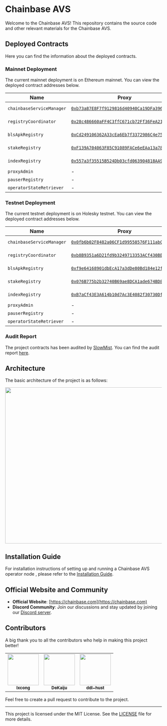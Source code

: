 # Chainbase AVS

Welcome to the Chainbase AVS! This repository contains the source code and other relevant materials for the Chainbase AVS.

## Deployed Contracts

Here you can find the information about the deployed contracts.

### Mainnet Deployment

The current mainnet deployment is on Ethereum mainnet. You can view the deployed contract addresses below.

| Name                                                                                                       | Proxy                                                                                 | Implementation                                                                        | Notes                                                                                                                                                |
|------------------------------------------------------------------------------------------------------------| ------------------------------------------------------------------------------------- | ------------------------------------------------------------------------------------- |------------------------------------------------------------------------------------------------------------------------------------------------------|
| `chainbaseServiceManager` | [`0xb73a87E8F7f9129816d40940Ca19DFa396944C71`](https://etherscan.io/address/0xb73a87E8F7f9129816d40940Ca19DFa396944C71) | [`0x24aB905979aaf09d6855C37266E71CDb9EC66413`](https://etherscan.io/address/0x24aB905979aaf09d6855C37266E71CDb9EC66413) | Proxy: [`TUP@4.9.6`](https://github.com/OpenZeppelin/openzeppelin-contracts/blob/v4.9.6/contracts/proxy/transparent/TransparentUpgradeableProxy.sol) |
| `registryCoordinator` | [`0x28c486660aFF4C3ffC671cb72Ff36FeA214e8dE1`](https://etherscan.io/address/0x28c486660aFF4C3ffC671cb72Ff36FeA214e8dE1) | [`0x5a8aEab2a8310e02d7c491231D7cb6a84ccB8eD4`](https://etherscan.io/address/0x5a8aEab2a8310e02d7c491231D7cb6a84ccB8eD4) | Proxy: [`TUP@4.9.6`](https://github.com/OpenZeppelin/openzeppelin-contracts/blob/v4.9.6/contracts/proxy/transparent/TransparentUpgradeableProxy.sol) |
| `blsApkRegistry` | [`0xCd249106362A33cEa6Eb7f3372986C4e7514C419`](https://etherscan.io/address/0xCd249106362A33cEa6Eb7f3372986C4e7514C419) | [`0x0E992BdbBB259ec73Cea380378fe6c1C9f2792ac`](https://etherscan.io/address/0x0E992BdbBB259ec73Cea380378fe6c1C9f2792ac) | Proxy: [`TUP@4.9.6`](https://github.com/OpenZeppelin/openzeppelin-contracts/blob/v4.9.6/contracts/proxy/transparent/TransparentUpgradeableProxy.sol) |
| `stakeRegistry` | [`0xF139A704063F85C91089FACe6eEAa13a78f46D1b`](https://etherscan.io/address/0xF139A704063F85C91089FACe6eEAa13a78f46D1b) | [`0x3Cbf6c7b5ca028f1d9D199a836f82A7E4d2E1aEC`](https://etherscan.io/address/0x3Cbf6c7b5ca028f1d9D199a836f82A7E4d2E1aEC) | Proxy: [`TUP@4.9.6`](https://github.com/OpenZeppelin/openzeppelin-contracts/blob/v4.9.6/contracts/proxy/transparent/TransparentUpgradeableProxy.sol) |
| `indexRegistry` | [`0x557a3f35515B524Db03cfd063904818AA994511B`](https://etherscan.io/address/0x557a3f35515B524Db03cfd063904818AA994511B) | [`0x9FfBb12EB3D17b0083F988b2b87E7647C2Fd9068`](https://etherscan.io/address/0x9FfBb12EB3D17b0083F988b2b87E7647C2Fd9068) | Proxy: [`TUP@4.9.6`](https://github.com/OpenZeppelin/openzeppelin-contracts/blob/v4.9.6/contracts/proxy/transparent/TransparentUpgradeableProxy.sol) |
| `proxyAdmin` | -                                                                                     | [`0xf3705f4F0CE8313dAfcC1e3b521e4c287817b353`](https://etherscan.io/address/0xf3705f4F0CE8313dAfcC1e3b521e4c287817b353) |                                                                                                                                                      |
| `pauserRegistry` | -                                                                                     | [`0xE0CE27d10DF8281a5957abb0f9748b1028dcad62`](https://etherscan.io/address/0xE0CE27d10DF8281a5957abb0f9748b1028dcad62) |                                                                                                                                                      |
| `operatorStateRetriever` | -                                                                                     | [`0x95376d028Cad10259E30d6565D460E01aB652EB9`](https://etherscan.io/address/0x95376d028Cad10259E30d6565D460E01aB652EB9) |                                                                                                                                                      |

### Testnet Deployment

The current testnet deployment is on Holesky testnet. You can view the deployed contract addresses below.

| Name                                                                                                       | Proxy                                                                                 | Implementation                                                                        | Notes                                                                                                                                                |
|------------------------------------------------------------------------------------------------------------| ------------------------------------------------------------------------------------- | ------------------------------------------------------------------------------------- |------------------------------------------------------------------------------------------------------------------------------------------------------|
| `chainbaseServiceManager` | [`0x0fb6b02F8482a06CF1d99558576F111abC377932`](https://holesky.etherscan.io/address/0x0fb6b02F8482a06CF1d99558576F111abC377932) | [`0xE7a1603b13a48aeA9f7Fc31EB42F4941ABece69F`](https://holesky.etherscan.io/address/0xE7a1603b13a48aeA9f7Fc31EB42F4941ABece69F) | Proxy: [`TUP@4.9.6`](https://github.com/OpenZeppelin/openzeppelin-contracts/blob/v4.9.6/contracts/proxy/transparent/TransparentUpgradeableProxy.sol) |
| `registryCoordinator` | [`0xb8B9351a6D21fd9b3249713353ACf430BE2e6bBc`](https://holesky.etherscan.io/address/0xb8B9351a6D21fd9b3249713353ACf430BE2e6bBc) | [`0x606beE41FaeB30618d6378e875175b798c23e0D0`](https://holesky.etherscan.io/address/0x606beE41FaeB30618d6378e875175b798c23e0D0) | Proxy: [`TUP@4.9.6`](https://github.com/OpenZeppelin/openzeppelin-contracts/blob/v4.9.6/contracts/proxy/transparent/TransparentUpgradeableProxy.sol) |
| `blsApkRegistry` | [`0xf9e64168901dbEcA17a3dDe80Bd184e12f46853a`](https://holesky.etherscan.io/address/0xf9e64168901dbEcA17a3dDe80Bd184e12f46853a) | [`0xaf5b82390C1fA6b451c28176e9A60DC1A00529B8`](https://holesky.etherscan.io/address/0xaf5b82390C1fA6b451c28176e9A60DC1A00529B8) | Proxy: [`TUP@4.9.6`](https://github.com/OpenZeppelin/openzeppelin-contracts/blob/v4.9.6/contracts/proxy/transparent/TransparentUpgradeableProxy.sol) |
| `stakeRegistry` | [`0x076B775b2b32740B69ae8DCA1ade674BD8049231`](https://holesky.etherscan.io/address/0x076B775b2b32740B69ae8DCA1ade674BD8049231) | [`0x2dbFAC7bdAE9914EB7FBc8951e4D6807377a0dFf`](https://holesky.etherscan.io/address/0x2dbFAC7bdAE9914EB7FBc8951e4D6807377a0dFf) | Proxy: [`TUP@4.9.6`](https://github.com/OpenZeppelin/openzeppelin-contracts/blob/v4.9.6/contracts/proxy/transparent/TransparentUpgradeableProxy.sol) |
| `indexRegistry` | [`0xB7aCf43E3A614b10d7Ac3E4082f30730DfeC64EE`](https://holesky.etherscan.io/address/0xB7aCf43E3A614b10d7Ac3E4082f30730DfeC64EE) | [`0x2faFA82475b1278DB1445a4Af7ac4e790B854883`](https://holesky.etherscan.io/address/0x2faFA82475b1278DB1445a4Af7ac4e790B854883) | Proxy: [`TUP@4.9.6`](https://github.com/OpenZeppelin/openzeppelin-contracts/blob/v4.9.6/contracts/proxy/transparent/TransparentUpgradeableProxy.sol) |
| `proxyAdmin` | -                                                                                     | [`0xa92C5cb01fFa4B077Cc4AeA9d4fc67B622D97feD`](https://holesky.etherscan.io/address/0xa92C5cb01fFa4B077Cc4AeA9d4fc67B622D97feD) |                                                                                                                                                      |
| `pauserRegistry` | -                                                                                     | [`0xf093DBb28ae1CDA2c04A9398A9148ACA7dC3A445`](https://holesky.etherscan.io/address/0xf093DBb28ae1CDA2c04A9398A9148ACA7dC3A445) |                                                                                                                                                      |
| `operatorStateRetriever` | -                                                                                     | [`0x3e302917A4d007eAF367c182226Da217E9639d38`](https://holesky.etherscan.io/address/0x3e302917A4d007eAF367c182226Da217E9639d38) |                                                                                                                                                      |

### Audit Report

The project contracts has been audited by [SlowMist](https://www.slowmist.com/). You can find the audit report [here](https://github.com/chainbase-labs/chainbase-avs/blob/main/contracts/audit/Chainbase%20AVS%20-%20SlowMist%20Audit%20Report.pdf).

## Architecture

The basic architecture of the project is as follows:

<img src="https://raw.githubusercontent.com/chainbase-labs/chainbase-avs/refs/heads/main/doc/image/architecture.png" width="830" height="500"/>

## Installation Guide

For installation instructions of setting up and running a Chainbase AVS operator node , please refer to the [Installation Guide](https://docs.chainbase.com/node/operator).

## Official Website and Community

- **Official Website**: [https://chainbase.com](https://chainbase.com)
- **Discord Community**: Join our discussions and stay updated by joining our [Discord server](https://discord.com/invite/chainbase).

## Contributors

A big thank you to all the contributors who help in making this project better!

<table>
  <tr>
    <td align="center"><a href="https://github.com/lxcong"><img src="https://avatars.githubusercontent.com/u/8024426?v=4" width="100px;" alt=""/><br /><sub><b>lxcong</b></sub></a><br /></td>
    <td align="center"><a href="https://github.com/DeKaiju"><img src="https://avatars.githubusercontent.com/u/10413226?v=4" width="100px;" alt=""/><br /><sub><b>DeKaiju</b></sub></a><br /></td>
    <td align="center"><a href="https://github.com/ddl-hust"><img src="https://avatars.githubusercontent.com/u/24953789?v=4" width="100px;" alt=""/><br /><sub><b>ddl-hust</b></sub></a><br /></td>
  </tr>
</table>

Feel free to create a pull request to contribute to the project.

---
This project is licensed under the MIT License. See the [LICENSE](LICENSE) file for more details.